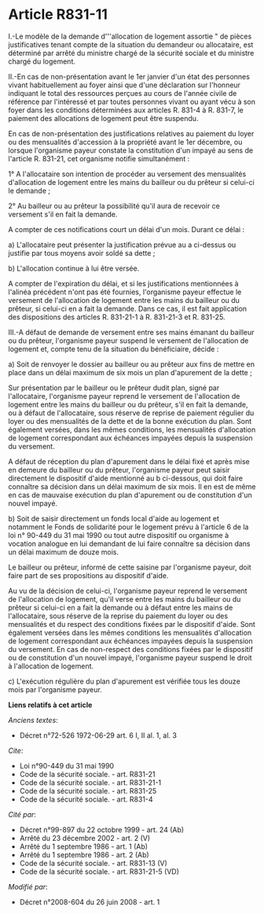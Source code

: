 # Article R831-11

I.-Le modèle de la demande d'''allocation de logement assortie " de pièces justificatives tenant compte de la situation du
demandeur ou allocataire, est déterminé par arrêté du ministre chargé de la sécurité sociale et du ministre chargé du
logement. 

II.-En cas de non-présentation avant le 1er janvier d'un état des personnes vivant habituellement au foyer ainsi que d'une
déclaration sur l'honneur indiquant le total des ressources perçues au cours de l'année civile de référence par l'intéressé
et par toutes personnes vivant ou ayant vécu à son foyer dans les conditions déterminées aux articles R. 831-4 à R. 831-7, le
paiement des allocations de logement peut être suspendu. 

En cas de non-présentation des justifications relatives au paiement du loyer ou des mensualités d'accession à la propriété
avant le 1er décembre, ou lorsque l'organisme payeur constate la constitution d'un impayé au sens de l'article R. 831-21, cet
organisme notifie simultanément : 

1° A l'allocataire son intention de procéder au versement des mensualités d'allocation de logement entre les mains du
bailleur ou du prêteur si celui-ci le demande ; 

2° Au bailleur ou au prêteur la possibilité qu'il aura de recevoir ce versement s'il en fait la demande.

A compter de ces notifications court un délai d'un mois. Durant ce délai : 

a) L'allocataire peut présenter la justification prévue au a ci-dessus ou justifie par tous moyens avoir soldé sa dette ; 

b) L'allocation continue à lui être versée.

A compter de l'expiration du délai, et si les justifications mentionnées à l'alinéa précédent n'ont pas été fournies,
l'organisme payeur effectue le versement de l'allocation de logement entre les mains du bailleur ou du prêteur, si celui-ci
en a fait la demande. Dans ce cas, il est fait application des dispositions des articles R. 831-21-1 à R. 831-21-3 et R.
831-25. 

III.-A défaut de demande de versement entre ses mains émanant du bailleur ou du prêteur, l'organisme payeur suspend le
versement de l'allocation de logement et, compte tenu de la situation du bénéficiaire, décide : 

a) Soit de renvoyer le dossier au bailleur ou au prêteur aux fins de mettre en place dans un délai maximum de six mois un
plan d'apurement de la dette ; 

Sur présentation par le bailleur ou le prêteur dudit plan, signé par l'allocataire, l'organisme payeur reprend le versement
de l'allocation de logement entre les mains du bailleur ou du prêteur, s'il en fait la demande, ou à défaut de l'allocataire,
sous réserve de reprise de paiement régulier du loyer ou des mensualités de la dette et de la bonne exécution du plan. Sont
également versées, dans les mêmes conditions, les mensualités d'allocation de logement correspondant aux échéances impayées
depuis la suspension du versement.

A défaut de réception du plan d'apurement dans le délai fixé et après mise en demeure du bailleur ou du prêteur, l'organisme
payeur peut saisir directement le dispositif d'aide mentionné au b ci-dessous, qui doit faire connaître sa décision dans un
délai maximum de six mois. Il en est de même en cas de mauvaise exécution du plan d'apurement ou de constitution d'un nouvel
impayé. 

b) Soit de saisir directement un fonds local d'aide au logement et notamment le Fonds de solidarité pour le logement prévu à
l'article 6 de la loi n° 90-449 du 31 mai 1990 ou tout autre dispositif ou organisme à vocation analogue en lui demandant de
lui faire connaître sa décision dans un délai maximum de douze mois. 

Le bailleur ou prêteur, informé de cette saisine par l'organisme payeur, doit faire part de ses propositions au dispositif
d'aide. 

Au vu de la décision de celui-ci, l'organisme payeur reprend le versement de l'allocation de logement, qu'il verse entre les
mains du bailleur ou du prêteur si celui-ci en a fait la demande ou à défaut entre les mains de l'allocataire, sous réserve
de la reprise du paiement du loyer ou des mensualités et du respect des conditions fixées par le dispositif d'aide. Sont
également versées dans les mêmes conditions les mensualités d'allocation de logement correspondant aux échéances impayées
depuis la suspension du versement. En cas de non-respect des conditions fixées par le dispositif ou de constitution d'un
nouvel impayé, l'organisme payeur suspend le droit à l'allocation de logement. 

c) L'exécution régulière du plan d'apurement est vérifiée tous les douze mois par l'organisme payeur.

**Liens relatifs à cet article**

_Anciens textes_:

  - Décret n°72-526 1972-06-29 art. 6 I, II al. 1, al. 3

_Cite_:

  - Loi n°90-449 du 31 mai 1990
  - Code de la sécurité sociale. - art. R831-21
  - Code de la sécurité sociale. - art. R831-21-1
  - Code de la sécurité sociale. - art. R831-25
  - Code de la sécurité sociale. - art. R831-4

_Cité par_:

  - Décret n°99-897 du 22 octobre 1999 - art. 24 (Ab)
  - Arrêté du 23 décembre 2002 - art. 2 (V)
  - Arrêté du 1 septembre 1986 - art. 1 (Ab)
  - Arrêté du 1 septembre 1986 - art. 2 (Ab)
  - Code de la sécurité sociale. - art. R831-13 (V)
  - Code de la sécurité sociale. - art. R831-21-5 (VD)

_Modifié par_:

  - Décret n°2008-604 du 26 juin 2008 - art. 1
